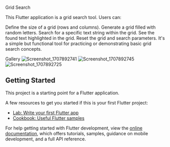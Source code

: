  Grid Search

This Flutter application is a grid search tool. Users can:

Define the size of a grid (rows and columns).
Generate a grid filled with random letters.
Search for a specific text string within the grid.
See the found text highlighted in the grid.
Reset the grid and search parameters.
It's a simple but functional tool for practicing or demonstrating basic grid search concepts.

Gallery
![Screenshot_1707892741](https://github.com/viragmehtacodes/Grid-Search/assets/157467706/af400c0c-c02d-4291-a3e2-f449af422391)
![Screenshot_1707892745](https://github.com/viragmehtacodes/Grid-Search/assets/157467706/8af3f85a-49d1-4e08-a64a-13dc184a7ee2)
![Screenshot_1707892725](https://github.com/viragmehtacodes/Grid-Search/assets/157467706/7c340923-176d-440e-9a2c-94cfde489127)

## Getting Started

This project is a starting point for a Flutter application.

A few resources to get you started if this is your first Flutter project:

- [Lab: Write your first Flutter app](https://docs.flutter.dev/get-started/codelab)
- [Cookbook: Useful Flutter samples](https://docs.flutter.dev/cookbook)

For help getting started with Flutter development, view the
[online documentation](https://docs.flutter.dev/), which offers tutorials,
samples, guidance on mobile development, and a full API reference.
